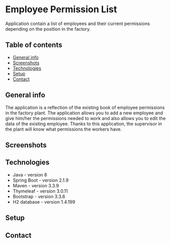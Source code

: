 # Employee Permission List
Application contain a list of employees and their current permissions depending on the position in the factory.

## Table of contents
* [General info](#general-info)
* [Screenshots](#screenshots)
* [Technologies](#technologies)
* [Setup](#setup)
* [Contact](#contact)

## General info
The application is a reflection of the existing book of employee permissions in the factory plant.
The application allows you to add a new employee and give him/her the permissions needed to work and also
allows you to edit the data of the existing employee. Thanks to this application, the supervisor in the plant
will know what permissions the workers have.
## Screenshots


## Technologies
* Java - version 8
* Spring Boot - version 2.1.9
* Maven - version 3.3.9
* Thymeleaf - version 3.0.11
* Bootstrap - version 3.3.6
* H2 database - version 1.4.199

## Setup


## Contact
